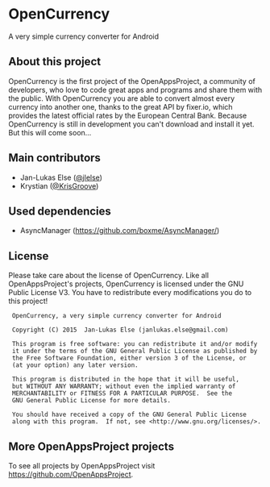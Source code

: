 # OpenCurrency

A very simple currency converter for Android

## About this project

OpenCurrency is the first project of the OpenAppsProject, a community of developers, who love to code great apps and programs and share them with the public.
With OpenCurrency you are able to convert almost every currency into another one, thanks to the great API by fixer.io, which provides the latest official rates by the European Central Bank.
Because OpenCurrency is still in development you can't download and install it yet. But this will come soon...

## Main contributors

* Jan-Lukas Else ([@jlelse][1])
* Krystian ([@KrisGroove][2])

## Used dependencies

* AsyncManager (https://github.com/boxme/AsyncManager/)

## License

Please take care about the license of OpenCurrency. Like all OpenAppsProject's projects, OpenCurrency is licensed under the GNU Public License V3. You have to redistribute every modifications you do to this project!

     OpenCurrency, a very simple currency converter for Android

     Copyright (C) 2015  Jan-Lukas Else (janlukas.else@gmail.com)

     This program is free software: you can redistribute it and/or modify
     it under the terms of the GNU General Public License as published by
     the Free Software Foundation, either version 3 of the License, or
     (at your option) any later version.

     This program is distributed in the hope that it will be useful,
     but WITHOUT ANY WARRANTY; without even the implied warranty of
     MERCHANTABILITY or FITNESS FOR A PARTICULAR PURPOSE.  See the
     GNU General Public License for more details.

     You should have received a copy of the GNU General Public License
     along with this program.  If not, see <http://www.gnu.org/licenses/>.

## More OpenAppsProject projects

To see all projects by OpenAppsProject visit https://github.com/OpenAppsProject.

[1]: https://github.com/jlelse
[2]: https://github.com/KrisGroove
